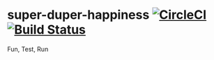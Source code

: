 
# super-duper-happiness [![CircleCI](https://circleci.com/gh/hmwoliul/super-duper-happiness/tree/master.svg?style=svg)](https://circleci.com/gh/hmwoliul/super-duper-happiness/tree/master) [![Build Status](https://travis-ci.com/hmwoliul/super-duper-happiness.svg?branch=master)](https://travis-ci.com/hmwoliul/super-duper-happiness)

Fun, Test, Run

